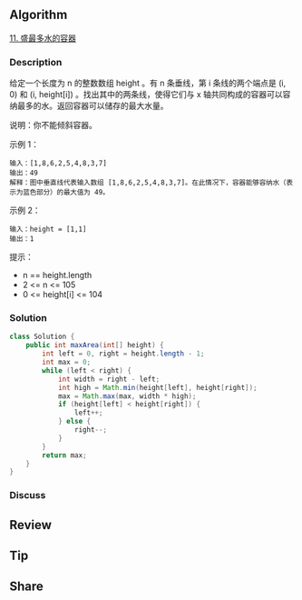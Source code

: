 ## Algorithm

[11. 盛最多水的容器](https://leetcode.cn/problems/container-with-most-water/?envType=study-plan-v2&envId=top-100-liked)

### Description

给定一个长度为 n 的整数数组 height 。有 n 条垂线，第 i 条线的两个端点是 (i, 0) 和 (i, height[i]) 。找出其中的两条线，使得它们与 x 轴共同构成的容器可以容纳最多的水。返回容器可以储存的最大水量。

说明：你不能倾斜容器。

示例 1：

```
输入：[1,8,6,2,5,4,8,3,7]
输出：49
解释：图中垂直线代表输入数组 [1,8,6,2,5,4,8,3,7]。在此情况下，容器能够容纳水（表示为蓝色部分）的最大值为 49。
```

示例 2：

```
输入：height = [1,1]
输出：1
```

提示：

- n == height.length
- 2 <= n <= 105
- 0 <= height[i] <= 104

### Solution

```java
class Solution {
    public int maxArea(int[] height) {
        int left = 0, right = height.length - 1;
        int max = 0;
        while (left < right) {
            int width = right - left;
            int high = Math.min(height[left], height[right]);
            max = Math.max(max, width * high);
            if (height[left] < height[right]) {
                left++;
            } else {
                right--;
            }
        }
        return max;
    }
}
```

### Discuss

## Review


## Tip


## Share
